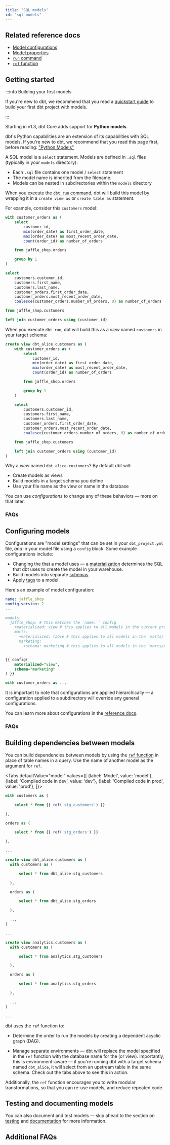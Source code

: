 ```yaml
---
title: "SQL models"
id: "sql-models"
---
```


## Related reference docs
* [Model configurations](/reference/model-configs)
* [Model properties](/reference/model-properties)
* [`run` command](/reference/commands/run)
* [`ref` function](/reference/dbt-jinja-functions/ref)

## Getting started

:::info Building your first models

If you're new to dbt, we recommend that you read a [quickstart guide](/docs/quickstarts/overview) to build your first dbt project with models.

:::

<VersionBlock firstVersion="1.3">

Starting in v1.3, dbt Core adds support for **Python models**.

dbt's Python capabilities are an extension of its capabilities with SQL models. If you're new to dbt, we recommend that you read this page first, before reading: ["Python Models"](python-models)

</VersionBlock>

A SQL model is a `select` statement. Models are defined in `.sql` files (typically in your `models` directory):
- Each `.sql` file contains one model / `select` statement
- The model name is inherited from the filename.
- Models can be nested in subdirectories within the `models` directory

When you execute the [`dbt run` command](/reference/commands/run), dbt will build this model <Term id="data-warehouse" /> by wrapping it in a `create view as` or `create table as` statement.

For example, consider this `customers` model:

<File name='models/customers.sql'>

```sql
with customer_orders as (
    select
        customer_id,
        min(order_date) as first_order_date,
        max(order_date) as most_recent_order_date,
        count(order_id) as number_of_orders

    from jaffle_shop.orders

    group by 1
)

select
    customers.customer_id,
    customers.first_name,
    customers.last_name,
    customer_orders.first_order_date,
    customer_orders.most_recent_order_date,
    coalesce(customer_orders.number_of_orders, 0) as number_of_orders

from jaffle_shop.customers

left join customer_orders using (customer_id)
```

</File>

When you execute `dbt run`, dbt will build this as a _view_ named `customers` in your target schema:

```sql
create view dbt_alice.customers as (
    with customer_orders as (
        select
            customer_id,
            min(order_date) as first_order_date,
            max(order_date) as most_recent_order_date,
            count(order_id) as number_of_orders

        from jaffle_shop.orders

        group by 1
    )

    select
        customers.customer_id,
        customers.first_name,
        customers.last_name,
        customer_orders.first_order_date,
        customer_orders.most_recent_order_date,
        coalesce(customer_orders.number_of_orders, 0) as number_of_orders

    from jaffle_shop.customers

    left join customer_orders using (customer_id)
)
```

Why a _view_ named `dbt_alice.customers`? By default dbt will:
* Create models as <Term id="view">views</Term>
* Build models in a target schema you define
* Use your file name as the view or <Term id="table" /> name in the database

You can use _configurations_ to change any of these behaviors — more on that later.

### FAQs
<FAQ src="Runs/checking-logs" />
<FAQ src="Models/create-a-schema" />
<FAQ src="Models/run-downtime" />
<FAQ src="Troubleshooting/sql-errors" />
<FAQ src="Models/sql-dialect" />

## Configuring models
Configurations are "model settings"  that can be set in your `dbt_project.yml` file, _and_ in your model file using a `config` block. Some example configurations include:

* Changing the <Term id="materialization" /> that a model uses &mdash; a [materialization](/docs/build/materializations) determines the SQL that dbt uses to create the model in your warehouse.
* Build models into separate [schemas](/docs/build/custom-schemas).
* Apply [tags](/reference/resource-configs/tags) to a model.

Here's an example of model configuration:

<File name='dbt_project.yml'>

```yaml
name: jaffle_shop
config-version: 2
...

models:
  jaffle_shop: # this matches the `name:`` config
    +materialized: view # this applies to all models in the current project
    marts:
      +materialized: table # this applies to all models in the `marts/` directory
      marketing:
        +schema: marketing # this applies to all models in the `marts/marketing/`` directory

```

</File>


<File name='models/customers.sql'>

```sql

{{ config(
    materialized="view",
    schema="marketing"
) }}

with customer_orders as ...

```

</File>

It is important to note that configurations are applied hierarchically — a configuration applied to a subdirectory will override any general configurations.

You can learn more about configurations in the [reference docs](/reference/model-configs).

### FAQs
<FAQ src="Models/available-materializations" />
<FAQ src="Models/available-configurations" />


## Building dependencies between models
You can build dependencies between models by using the [`ref` function](/reference/dbt-jinja-functions/ref) in place of table names in a query. Use the name of another model as the argument for `ref`.

<Tabs
  defaultValue="model"
  values={[
    {label: 'Model', value: 'model'},
    {label: 'Compiled code in dev', value: 'dev'},
    {label: 'Compiled code in prod', value: 'prod'},
  ]}>
  <TabItem value="model">


  <File name='models/customers.sql'>

  ```sql
  with customers as (

      select * from {{ ref('stg_customers') }}

  ),

  orders as (

      select * from {{ ref('stg_orders') }}

  ),

  ...

  ```

  </File>


  </TabItem>

  <TabItem value="dev">

```sql
create view dbt_alice.customers as (
  with customers as (

      select * from dbt_alice.stg_customers

  ),

  orders as (

      select * from dbt_alice.stg_orders

  ),

  ...
)

...

```


  </TabItem>

  <TabItem value="prod">

```sql
create view analytics.customers as (
  with customers as (

      select * from analytics.stg_customers

  ),

  orders as (

      select * from analytics.stg_orders

  ),

  ...
)

...

  ```

  </TabItem>
</Tabs>


dbt uses the `ref` function to:
* Determine the order to run the models by creating a dependent acyclic graph (DAG).
<Lightbox src="/img/dbt-dag.png" title="The DAG for our dbt project" />

* Manage separate environments &mdash; dbt will replace the model specified in the `ref` function with the database name for the <Term id="table" /> (or view). Importantly, this is environment-aware &mdash; if you're running dbt with a target schema named `dbt_alice`, it will select from an upstream table in the same schema. Check out the tabs above to see this in action.

Additionally, the `ref` function encourages you to write modular transformations, so that you can re-use models, and reduce repeated code.

## Testing and documenting models

You can also document and test models &mdash; skip ahead to the section on [testing](/docs/build/tests) and [documentation](/docs/collaborate/documentation) for more information.

## Additional FAQs
<FAQ src="Project/example-projects" alt_header="Are there any example dbt models?" />
<FAQ src="Models/configurable-model-path" />
<FAQ src="Models/model-custom-schemas" />
<FAQ src="Models/unique-model-names" />
<FAQ src="Models/removing-deleted-models" />
<FAQ src="Project/structure-a-project" alt_header="As I create more models, how should I keep my project organized? What should I name my models?" />
<FAQ src="Models/insert-records" />
<FAQ src="Project/why-not-write-dml" />
<FAQ src="Models/specifying-column-types" />
